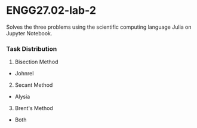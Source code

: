 # ENGG27.02-lab-2
Solves the three problems using the scientific computing language Julia on Jupyter Notebook.

### Task Distribution
1. Bisection Method
- Johnrel

2. Secant Method
- Alysia

3. Brent's Method
- Both